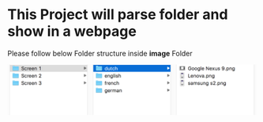 # This Project will parse folder and show in a webpage


Please follow below Folder structure inside **image** Folder

![alt text](https://raw.githubusercontent.com/ksananth/Screenshot/master/Screen%20Shot%202018-01-17%20at%2013.16.55.png)
